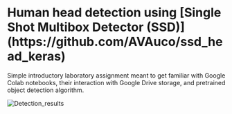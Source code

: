 <h1>Human head detection using [Single Shot Multibox Detector (SSD)](https://github.com/AVAuco/ssd_head_keras)</h1>
Simple introductory laboratory assignment meant to get familiar with Google Colab notebooks, their interaction with Google Drive storage, and pretrained object detection algorithm. 

![Detection_results](results.png)
